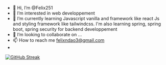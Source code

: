 - 👋 Hi, I’m @Felix251
- 👀 I’m interested in web developpement
- 🌱 I’m currently learning Javascript vanilla and framework like react Js and styling framework like tailwindcss. I'm also learning spring, spring boot, spring security for backend developpement
- 💞️ I’m looking to collaborate on ...
- 📫 How to reach me felixndao3@gmail.com
- 
[![GitHub Streak](https://streak-stats.demolab.com/?user=Felix251)](https://git.io/streak-stats)
<!---
Felix251/Felix251 is a ✨ special ✨ repository because its `README.md` (this file) appears on your GitHub profile.
You can click the Preview link to take a look at your changes.
--->
